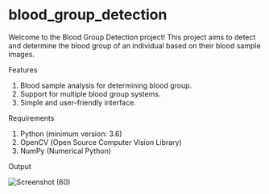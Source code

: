 # blood_group_detection
Welcome to the Blood Group Detection project! This project aims to detect and determine the blood group of an individual based on their blood sample images.

Features
1. Blood sample analysis for determining blood group.
2. Support for multiple blood group systems.
3. Simple and user-friendly interface.

Requirements
1. Python (minimum version: 3.6)
2. OpenCV (Open Source Computer Vision Library)
3. NumPy (Numerical Python)

Output

![Screenshot (60)](https://github.com/pranavmaurya/blood_group_detection/assets/85123163/c7021237-09db-459e-9ba0-1c2de8acb601)
